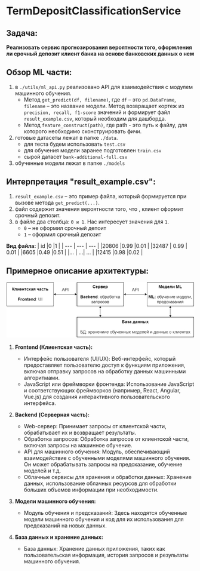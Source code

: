 # TermDepositClassificationService

## Задача:
**Реализовать сервис прогнозирования вероятности того, оформления  ли срочный депозит клиент банка на основе банковских данных о нем**

## Обзор ML части:
1. в ```./utils/ml_api.py``` реализовано API для взаимодействия с модулем машинного обучения.
    - Метод ```get_predict(df, filename)```, где ```df``` – это ```pd.DataFrame```, ```filename``` – это название модели. Метод возвращает кортеж из ```precision, recall, f1-score``` значений и формирует файл ```result_example.csv```, который необходим для дашборда.
    - Метод ```feature_construct(path)```, где path - это путь к файлу, для которого необходимо сконструировать фичи. 
3. готовые датасеты лежат в папке ```./data```.
    - для теста будем использовать ```test.csv```
    - для обучения модели заранее подготовлен ```train.csv```
    - сырой датасет ```bank-additional-full.csv```
5. обученные модели лежат в папке ```./models```
## Интерпретация "result_example.csv":
1. ```result_example.csv``` – это пример файла, который формируется при вызове метода ```get_predict(...)```.
2. файл содержит значения вероятности того, что , клиент оформит срочный депозит.
3. в файле два столбца: ```0 и 1```. Нас интересует значения для ```1```.
    - ```0``` – не оформил срочный депоит
    - ```1``` – оформил срочный депозит

**Вид файла:**
| id |0  |1  |
| --- | --- | --- |
|20806  |0.99  |0.01  |
|32487  | 0.99 | 0.01 |
|6605  |0.49  |0.51  |
|...  | ...| ... |
|12415  |0.98  |0.02  |

## Примерное описание архитектуры:
![plot](./data/img/архитектура.png)

1. **Frontend (Клиентская часть):**
    - Интерфейс пользователя (UI/UX): Веб-интерфейс, который предоставляет пользователю доступ к функциям приложения, включая отправку запросов на обработку данных машинными алгоритмами.
    - JavaScript или фреймворки фронтенда: Использование JavaScript и соответствующих фреймворков (например, React, Angular, Vue.js) для создания интерактивного пользовательского интерфейса.
    
2. **Backend (Серверная часть):**
    - Web-сервер: Принимает запросы от клиентской части, обрабатывает их и возвращает результаты.
    - Обработка запросов: Обработка запросов от клиентской части, включая запросы на машинное обучение.
    - API для машинного обучения: Модуль, обеспечивающий взаимодействие с обученными моделями машинного обучения. Он может обрабатывать запросы на предсказание, обучение моделей и т.д.
    - Облачные сервисы для хранения и обработки данных: Хранение данных, использование облачных ресурсов для обработки больших объемов информации при необходимости.
    
3. **Модели машинного обучения:**
    - Модуль обучения и предсказаний: Здесь находятся обученные модели машинного обучения и код для их использования для предсказаний на новых данных.
    
4. **База данных и хранение данных:**
    - База данных: Хранение данных приложения, таких как пользовательская информация, история запросов и результаты машинного обучения.



